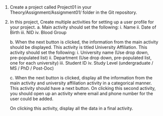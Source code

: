 1. Create a project called Project01 in your Theory/Assignment/Assignment01/ folder in the Git repository.
2. In this project, Create multiple activities for setting up a user profile for your project.
	a. Main activity should set the following:
		i. Name
		ii. Date of Birth
		iii. NID
		iv. Blood Group

	b. When the next button is clicked, the information from the main activity should be displayed. This activity is titled University Affiliation. This activity should set the following:
		i. University name (Use drop down, pre-populated list)
		ii. Department (Use drop down, pre-populated list, one for each university)
		iii. Student ID
		iv. Study Level (undergraduate / MS / PhD / Post-Doc)

	c. When the next button is clicked, display all the information from the main activity and university affiliation activity in a categorical manner. This activity should have a next button. On clicking this second activity, you should open up an activity where email and phone number for the user could be added. 

	On clicking this activity, display all the data in a final activity.

